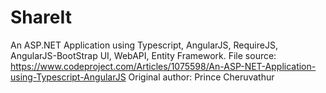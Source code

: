 # ShareIt
An ASP.NET Application using Typescript, AngularJS, RequireJS, AngularJS-BootStrap UI, WebAPI, Entity Framework.
File source: https://www.codeproject.com/Articles/1075598/An-ASP-NET-Application-using-Typescript-AngularJS
Original author: Prince Cheruvathur
